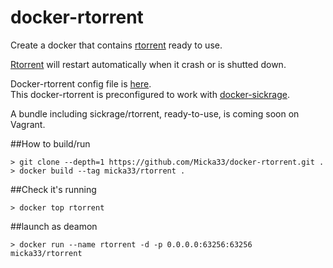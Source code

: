 docker-rtorrent
===============

Create a docker that contains [rtorrent][1] ready to use.  


[Rtorrent][1] will restart automatically when it crash or is shutted down.  


Docker-rtorrent config file is [here][2].  
This docker-rtorrent is preconfigured to work with [docker-sickrage][3].  

A bundle including sickrage/rtorrent, ready-to-use, is coming soon on Vagrant.  


##How to build/run

```
> git clone --depth=1 https://github.com/Micka33/docker-rtorrent.git .
> docker build --tag micka33/rtorrent .
```


##Check it's running


```
> docker top rtorrent
```

##launch as deamon

```
> docker run --name rtorrent -d -p 0.0.0.0:63256:63256 micka33/rtorrent
```


[3]:  https://github.com/echel0n/SickRage
[2]:  https://github.com/Micka33/docker-rtorrent/blob/master/.rtorrent.rc
[1]:  https://github.com/rakshasa/rtorrent/wiki
